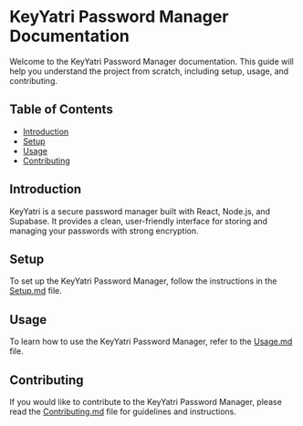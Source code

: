 # KeyYatri Password Manager Documentation

Welcome to the KeyYatri Password Manager documentation. This guide will help you understand the project from scratch, including setup, usage, and contributing.

## Table of Contents

- [Introduction](#introduction)
- [Setup](#setup)
- [Usage](#usage)
- [Contributing](#contributing)

## Introduction

KeyYatri is a secure password manager built with React, Node.js, and Supabase. It provides a clean, user-friendly interface for storing and managing your passwords with strong encryption.

## Setup

To set up the KeyYatri Password Manager, follow the instructions in the [Setup.md](Setup.md) file.

## Usage

To learn how to use the KeyYatri Password Manager, refer to the [Usage.md](Usage.md) file.

## Contributing

If you would like to contribute to the KeyYatri Password Manager, please read the [Contributing.md](Contributing.md) file for guidelines and instructions.
